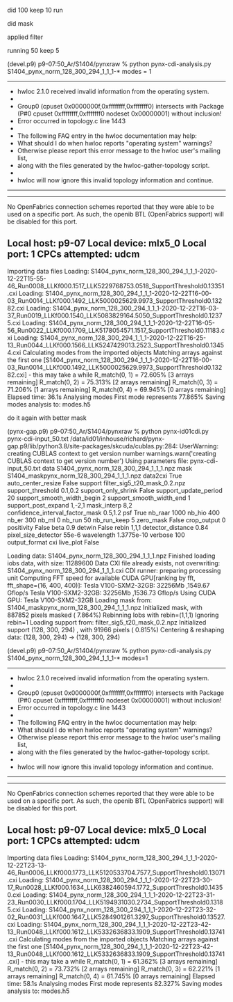 did 100 keep 10 run

did mask

applied filter

running 50 keep 5

(devel.p9) p9-07:50_Ar/S1404/pynxraw % python pynx-cdi-analysis.py S1404_pynx_norm_128_300_294_1_1_1-* modes = 1
****************************************************************************
* hwloc 2.1.0 received invalid information from the operating system.
*
* Group0 (cpuset 0x0000000f,0xffffffff,0xfffffff0) intersects with Package (P#0 cpuset 0xffffffff,0xfffffff0 nodeset 0x00000001) without inclusion!
* Error occurred in topology.c line 1443
*
* The following FAQ entry in the hwloc documentation may help:
*   What should I do when hwloc reports "operating system" warnings?
* Otherwise please report this error message to the hwloc user's mailing list,
* along with the files generated by the hwloc-gather-topology script.
* 
* hwloc will now ignore this invalid topology information and continue.
****************************************************************************
--------------------------------------------------------------------------
No OpenFabrics connection schemes reported that they were able to be
used on a specific port.  As such, the openib BTL (OpenFabrics
support) will be disabled for this port.

  Local host:           p9-07
  Local device:         mlx5_0
  Local port:           1
  CPCs attempted:       udcm
--------------------------------------------------------------------------
Importing data files
Loading: S1404_pynx_norm_128_300_294_1_1_1-2020-12-22T15-55-46_Run0008_LLKf000.1517_LLK5229768753.0518_SupportThreshold0.13351.cxi
Loading: S1404_pynx_norm_128_300_294_1_1_1-2020-12-22T16-00-03_Run0014_LLKf000.1492_LLK5000025629.9973_SupportThreshold0.13282.cxi
Loading: S1404_pynx_norm_128_300_294_1_1_1-2020-12-22T16-03-37_Run0019_LLKf000.1540_LLK5083829164.5050_SupportThreshold0.12375.cxi
Loading: S1404_pynx_norm_128_300_294_1_1_1-2020-12-22T16-05-56_Run0022_LLKf000.1709_LLK5178054571.1517_SupportThreshold0.11183.cxi
Loading: S1404_pynx_norm_128_300_294_1_1_1-2020-12-22T16-25-13_Run0044_LLKf000.1566_LLK5247429013.2523_SupportThreshold0.13454.cxi
Calculating modes from the imported objects
Matching arrays against the first one [S1404_pynx_norm_128_300_294_1_1_1-2020-12-22T16-00-03_Run0014_LLKf000.1492_LLK5000025629.9973_SupportThreshold0.13282.cxi] - this may take a while
R_match(0, 1) = 72.605% [3 arrays remaining]
R_match(0, 2) = 75.313% [2 arrays remaining]
R_match(0, 3) = 71.206% [1 arrays remaining]
R_match(0, 4) = 69.945% [0 arrays remaining]
Elapsed time:   36.1s
Analysing modes
First mode represents 77.865%
Saving modes analysis to: modes.h5

do it again with better mask

(pynx-gap.p9) p9-07:50_Ar/S1404/pynxraw % python pynx-id01cdi.py pynx-cdi-input_50.txt
/data/id01/inhouse/richard/pynx-gap.p9/lib/python3.8/site-packages/skcuda/cublas.py:284: UserWarning: creating CUBLAS context to get version number
  warnings.warn('creating CUBLAS context to get version number')
Using parameters file:  pynx-cdi-input_50.txt
data S1404_pynx_norm_128_300_294_1_1_1.npz
mask S1404_maskpynx_norm_128_300_294_1_1_1.npz
data2cxi True
auto_center_resize False
support filter_sig5_t20_mask_0.2.npz
support_threshold 0.1,0.2
support_only_shrink False
support_update_period 20
support_smooth_width_begin 2
support_smooth_width_end 1
support_post_expand 1,-2,1
mask_interp 8,2
confidence_interval_factor_mask 0.5,1.2
psf True
nb_raar 1000
nb_hio 400
nb_er 300
nb_ml 0
nb_run 50
nb_run_keep 5
zero_mask False
crop_output 0
positivity False
beta 0.9
detwin False
rebin 1,1,1
detector_distance 0.84
pixel_size_detector 55e-6
wavelength 1.3775e-10
verbose 100
output_format cxi
live_plot False

Loading data:  S1404_pynx_norm_128_300_294_1_1_1.npz
Finished loading iobs data, with size: 11289600
Data CXI file already exists, not overwriting:  S1404_pynx_norm_128_300_294_1_1_1.cxi
CDI runner: preparing processing unit
Computing FFT speed for available CUDA GPU[ranking by fft, fft_shape=(16, 400, 400)]:
                                        Tesla V100-SXM2-32GB: 32256Mb ,1549.67 Gflop/s
                                        Tesla V100-SXM2-32GB: 32256Mb ,1536.73 Gflop/s
Using CUDA GPU: Tesla V100-SXM2-32GB
Loading mask from:  S1404_maskpynx_norm_128_300_294_1_1_1.npz
Initialized mask, with 887852 pixels masked ( 7.864%)
Rebinning Iobs with rebin=(1,1,1)
Ignoring rebin=1
Loading support from:  filter_sig5_t20_mask_0.2.npz
Initialized support  (128, 300, 294) , with 91966 pixels ( 0.815%)
Centering & reshaping data: (128, 300, 294) -> (128, 300, 294)



(devel.p9) p9-07:50_Ar/S1404/pynxraw % python pynx-cdi-analysis.py S1404_pynx_norm_128_300_294_1_1_1-* modes=1
****************************************************************************
* hwloc 2.1.0 received invalid information from the operating system.
*
* Group0 (cpuset 0x0000000f,0xffffffff,0xfffffff0) intersects with Package (P#0 cpuset 0xffffffff,0xfffffff0 nodeset 0x00000001) without inclusion!
* Error occurred in topology.c line 1443
*
* The following FAQ entry in the hwloc documentation may help:
*   What should I do when hwloc reports "operating system" warnings?
* Otherwise please report this error message to the hwloc user's mailing list,
* along with the files generated by the hwloc-gather-topology script.
* 
* hwloc will now ignore this invalid topology information and continue.
****************************************************************************
--------------------------------------------------------------------------
No OpenFabrics connection schemes reported that they were able to be
used on a specific port.  As such, the openib BTL (OpenFabrics
support) will be disabled for this port.

  Local host:           p9-07
  Local device:         mlx5_0
  Local port:           1
  CPCs attempted:       udcm
--------------------------------------------------------------------------
Importing data files
Loading: S1404_pynx_norm_128_300_294_1_1_1-2020-12-22T23-13-46_Run0006_LLKf000.1773_LLK5120533704.7577_SupportThreshold0.13071.cxi
Loading: S1404_pynx_norm_128_300_294_1_1_1-2020-12-22T23-30-17_Run0028_LLKf000.1634_LLK6382460594.1772_SupportThreshold0.14350.cxi
Loading: S1404_pynx_norm_128_300_294_1_1_1-2020-12-22T23-31-23_Run0030_LLKf000.1704_LLK5194931030.2734_SupportThreshold0.13185.cxi
Loading: S1404_pynx_norm_128_300_294_1_1_1-2020-12-22T23-32-02_Run0031_LLKf000.1647_LLK5284901261.3297_SupportThreshold0.13527.cxi
Loading: S1404_pynx_norm_128_300_294_1_1_1-2020-12-22T23-42-13_Run0048_LLKf000.1612_LLK5332636833.1909_SupportThreshold0.13741.cxi
Calculating modes from the imported objects
Matching arrays against the first one [S1404_pynx_norm_128_300_294_1_1_1-2020-12-22T23-42-13_Run0048_LLKf000.1612_LLK5332636833.1909_SupportThreshold0.13741.cxi] - this may take a while
R_match(0, 1) = 61.362% [3 arrays remaining]
R_match(0, 2) = 73.732% [2 arrays remaining]
R_match(0, 3) = 62.221% [1 arrays remaining]
R_match(0, 4) = 61.745% [0 arrays remaining]
Elapsed time:   58.1s
Analysing modes
First mode represents 82.327%
Saving modes analysis to: modes.h5